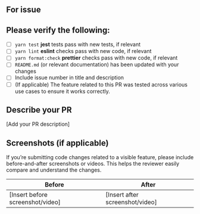 ## For issue

## Please verify the following:

- [ ] `yarn test` **jest** tests pass with new tests, if relevant
- [ ] `yarn lint` **eslint** checks pass with new code, if relevant
- [ ] `yarn format:check` **prettier** checks pass with new code, if relevant
- [ ] `README.md` (or relevant documentation) has been updated with your changes
- [ ] Include issue number in title and description
- [ ] (If applicable) The feature related to this PR was tested across various use cases to ensure it works correctly.

## Describe your PR

<!-- If this PR addresses an issue, link to it in description: "Addresses #333" -->

[Add your PR description]

## Screenshots (if applicable)

If you’re submitting code changes related to a visible feature, please include before-and-after screenshots or videos. This helps the reviewer easily compare and understand the changes.

| Before                           | After                           |
| -------------------------------- | ------------------------------- |
| [Insert before screenshot/video] | [Insert after screenshot/video] |
